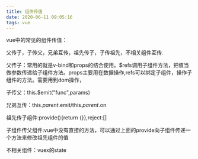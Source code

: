 ```yaml
---
title: 组件传值
date: 2020-06-11 09:05:16
tags: vue
---
```


vue中的常见的组件传值：

父传子，子传父，兄弟互传，祖先传子，子传祖先，不相关组件互传.

父传子：常用的就是v-bind和props的结合使用。$refs调用子组件方法，把值当做参数传递给子组件方法。props主要用在数据操作,refs可以绑定子组件，操作子组件的方法。需要用到dom操作，

<!--more-->

子传父：this.$emit("func",params)

兄弟互传：this.$parent.$emit/this.$parent.$on

祖先传子组件:provide(){return {}},reject:[]

子组件传父组件:vue中没有直接的方法，可以通过上面的provide向子组件传递一个方法来修改祖先组件的值

不相关组件：vuex的state

